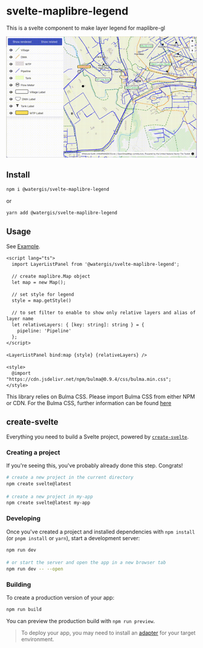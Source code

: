 # svelte-maplibre-legend

This is a svelte component to make layer legend for maplibre-gl

![demo.gif](./demo.gif)

## Install

```zsh
npm i @watergis/svelte-maplibre-legend
```

or

```zsh
yarn add @watergis/svelte-maplibre-legend
```

## Usage

See [Example](./src/example).

```svelte
<script lang="ts">
  import LayerListPanel from '@watergis/svelte-maplibre-legend';

  // create maplibre.Map object
  let map = new Map();

  // set style for legend
  style = map.getStyle()

  // to set filter to enable to show only relative layers and alias of layer name
  let relativeLayers: { [key: string]: string } = {
    pipeline: 'Pipeline'
  };
</script>

<LayerListPanel bind:map {style} {relativeLayers} />

<style>
  @import "https://cdn.jsdelivr.net/npm/bulma@0.9.4/css/bulma.min.css";
</style>
```

This library relies on Bulma CSS. Please import Bulma CSS from either NPM or CDN. For the Bulma CSS, further information can be found [here](https://bulma.io/documentation/overview/start/)

## create-svelte

Everything you need to build a Svelte project, powered by [`create-svelte`](https://github.com/sveltejs/kit/tree/master/packages/create-svelte).

### Creating a project

If you're seeing this, you've probably already done this step. Congrats!

```bash
# create a new project in the current directory
npm create svelte@latest

# create a new project in my-app
npm create svelte@latest my-app
```

### Developing

Once you've created a project and installed dependencies with `npm install` (or `pnpm install` or `yarn`), start a development server:

```bash
npm run dev

# or start the server and open the app in a new browser tab
npm run dev -- --open
```

### Building

To create a production version of your app:

```bash
npm run build
```

You can preview the production build with `npm run preview`.

> To deploy your app, you may need to install an [adapter](https://kit.svelte.dev/docs/adapters) for your target environment.
